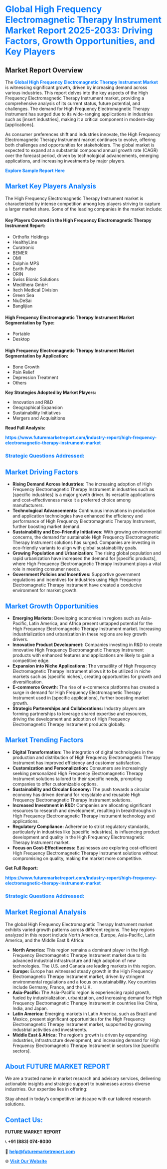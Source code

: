 <h1 style="color: #007BFF;">Global High Frequency Electromagnetic Therapy Instrument Market Report 2025-2033: Driving Factors, Growth Opportunities, and Key Players</h1>

<section id="overview">
<h2>Market Report Overview</h2>
<p>The <a href="https://www.futuremarketreport.com/industry-report/high-frequency-electromagnetic-therapy-instrument-market" style="color: #007BFF; text-decoration: none;"><strong>Global High Frequency Electromagnetic Therapy Instrument Market</strong></a> is witnessing significant growth, driven by increasing demand across various industries. This report delves into the key aspects of the High Frequency Electromagnetic Therapy Instrument market, providing a comprehensive analysis of its current status, future potential, and challenges. The demand for High Frequency Electromagnetic Therapy Instrument has surged due to its wide-ranging applications in industries such as [insert industries], making it a critical component in modern-day [applications].</p>
<p>As consumer preferences shift and industries innovate, the High Frequency Electromagnetic Therapy Instrument market continues to evolve, offering both challenges and opportunities for stakeholders. The global market is expected to expand at a substantial compound annual growth rate (CAGR) over the forecast period, driven by technological advancements, emerging applications, and increasing investments by major players.</p>
</section>

<section id="overview">
<p><a href="https://www.futuremarketreport.com/request-sample/reportId=77703" style="color: #007BFF; text-decoration: none;"><strong>Explore Sample Report Here</strong></a></p>
</section>

<section id="key-players">
<h2 style="color: #007BFF;">Market Key Players Analysis</h2>
<p>The High Frequency Electromagnetic Therapy Instrument market is characterized by intense competition among key players striving to capture a larger market share. Some of the leading companies in the market include:</p>
<h4>Key Players Covered in the High Frequency Electromagnetic Therapy Instrument Report:</h4>
<ul><li>Orthofix Holdings</li><li>HealthyLine</li><li>Curatronic</li><li>BEMER</li><li>OMI</li><li>Dolphin MPS</li><li>Earth Pulse</li><li>ORIN</li><li>Swiss Bionic Solutions</li><li>Medithera GmbH</li><li>Itech Medical Division</li><li>Green Sea</li><li>NiuDeSai</li><li>Banglijian</li></ul>
<h4>High Frequency Electromagnetic Therapy Instrument Market Segmentation by Type:</h4>
<ul><li>Portable</li><li>Desktop</li></ul>

<h4>High Frequency Electromagnetic Therapy Instrument Market Segmentation by Application:</h4>
<ul><li>Bone Growth</li><li>Pain Relief</li><li>Depression Treatment</li><li>Others</li></ul>
<p><strong>Key Strategies Adopted by Market Players:</strong></p>
<ul>
<li>Innovation and R&D</li>
<li>Geographical Expansion</li>
<li>Sustainability Initiatives</li>
<li>Mergers and Acquisitions</li>
</ul>
</section>

<section>
<p><strong>Read Full Analysis: </strong></p><a href="https://www.futuremarketreport.com/industry-report/high-frequency-electromagnetic-therapy-instrument-market" style="color: #007BFF; text-decoration: none;"><strong>https://www.futuremarketreport.com/industry-report/high-frequency-electromagnetic-therapy-instrument-market</strong></a>
<h3 style="color: #007BFF;">Strategic Questions Addressed:</h3>
</section>

<section id="driving-factors">
<h2 style="color: #007BFF;">Market Driving Factors</h2>
<ul>
<li><strong>Rising Demand Across Industries:</strong> The increasing adoption of High Frequency Electromagnetic Therapy Instrument in industries such as [specific industries] is a major growth driver. Its versatile applications and cost-effectiveness make it a preferred choice among manufacturers.</li>
<li><strong>Technological Advancements:</strong> Continuous innovations in production and application technologies have enhanced the efficiency and performance of High Frequency Electromagnetic Therapy Instrument, further boosting market demand.</li>
<li><strong>Sustainability and Eco-Friendly Initiatives:</strong> With growing environmental concerns, the demand for sustainable High Frequency Electromagnetic Therapy Instrument solutions has surged. Companies are investing in eco-friendly variants to align with global sustainability goals.</li>
<li><strong>Growing Population and Urbanization:</strong> The rising global population and rapid urbanization have increased the demand for [specific products], where High Frequency Electromagnetic Therapy Instrument plays a vital role in meeting consumer needs.</li>
<li><strong>Government Policies and Incentives:</strong> Supportive government regulations and incentives for industries using High Frequency Electromagnetic Therapy Instrument have created a conducive environment for market growth.</li>
</ul>
</section>

<section id="growth-opportunities">
<h2 style="color: #007BFF;">Market Growth Opportunities</h2>
<ul>
<li><strong>Emerging Markets:</strong> Developing economies in regions such as Asia-Pacific, Latin America, and Africa present untapped potential for the High Frequency Electromagnetic Therapy Instrument market. Increasing industrialization and urbanization in these regions are key growth drivers.</li>
<li><strong>Innovative Product Development:</strong> Companies investing in R&D to create innovative High Frequency Electromagnetic Therapy Instrument products with enhanced features and applications are likely to gain a competitive edge.</li>
<li><strong>Expansion into Niche Applications:</strong> The versatility of High Frequency Electromagnetic Therapy Instrument allows it to be utilized in niche markets such as [specific niches], creating opportunities for growth and diversification.</li>
<li><strong>E-commerce Growth:</strong> The rise of e-commerce platforms has created a surge in demand for High Frequency Electromagnetic Therapy Instrument used in [specific applications], further boosting market growth.</li>
<li><strong>Strategic Partnerships and Collaborations:</strong> Industry players are forming partnerships to leverage shared expertise and resources, driving the development and adoption of High Frequency Electromagnetic Therapy Instrument products globally.</li>
</ul>
</section>

<section id="trending-factors">
<h2 style="color: #007BFF;">Market Trending Factors</h2>
<ul>
<li><strong>Digital Transformation:</strong> The integration of digital technologies in the production and distribution of High Frequency Electromagnetic Therapy Instrument has improved efficiency and customer satisfaction.</li>
<li><strong>Customization and Personalization:</strong> Consumers are increasingly seeking personalized High Frequency Electromagnetic Therapy Instrument solutions tailored to their specific needs, prompting companies to offer customizable options.</li>
<li><strong>Sustainability and Circular Economy:</strong> The push towards a circular economy has driven demand for recyclable and reusable High Frequency Electromagnetic Therapy Instrument solutions.</li>
<li><strong>Increased Investment in R&D:</strong> Companies are allocating significant resources to research and development, resulting in breakthroughs in High Frequency Electromagnetic Therapy Instrument technology and applications.</li>
<li><strong>Regulatory Compliance:</strong> Adherence to strict regulatory standards, particularly in industries like [specific industries], is influencing product development and quality in the High Frequency Electromagnetic Therapy Instrument market.</li>
<li><strong>Focus on Cost-Effectiveness:</strong> Businesses are exploring cost-efficient High Frequency Electromagnetic Therapy Instrument solutions without compromising on quality, making the market more competitive.</li>
</ul>
</section>

<section>
<p><strong>Get Full Report: </strong></p><a href="https://www.futuremarketreport.com/industry-report/high-frequency-electromagnetic-therapy-instrument-market" style="color: #007BFF; text-decoration: none;"><strong>https://www.futuremarketreport.com/industry-report/high-frequency-electromagnetic-therapy-instrument-market</strong></a>
<h3 style="color: #007BFF;">Strategic Questions Addressed:</h3>
</section>


<section id="regional-analysis">
<h2 style="color: #007BFF;">Market Regional Analysis</h2>
<p>The global High Frequency Electromagnetic Therapy Instrument market exhibits varied growth patterns across different regions. The key regions analyzed in this report include North America, Europe, Asia-Pacific, Latin America, and the Middle East & Africa:</p>
<ul>
<li><strong>North America:</strong> This region remains a dominant player in the High Frequency Electromagnetic Therapy Instrument market due to its advanced industrial infrastructure and high adoption of new technologies. The U.S. and Canada are leading markets in this region.</li>
<li><strong>Europe:</strong> Europe has witnessed steady growth in the High Frequency Electromagnetic Therapy Instrument market, driven by stringent environmental regulations and a focus on sustainability. Key countries include Germany, France, and the U.K.</li>
<li><strong>Asia-Pacific:</strong> The Asia-Pacific region is experiencing rapid growth, fueled by industrialization, urbanization, and increasing demand for High Frequency Electromagnetic Therapy Instrument in countries like China, India, and Japan.</li>
<li><strong>Latin America:</strong> Emerging markets in Latin America, such as Brazil and Mexico, present significant opportunities for the High Frequency Electromagnetic Therapy Instrument market, supported by growing industrial activities and investments.</li>
<li><strong>Middle East & Africa:</strong> The region’s growth is driven by expanding industries, infrastructure development, and increasing demand for High Frequency Electromagnetic Therapy Instrument in sectors like [specific sectors].</li>
</ul>
</section>

<footer>
<h2 style="color: #007BFF;">About FUTURE MARKET REPORT</h2>
<p>We are a trusted name in market research and advisory services, delivering actionable insights and strategic support to businesses across diverse industries. Our expertise lies in offering:</p>

<p>Stay ahead in today’s competitive landscape with our tailored research solutions.</p>

<h2 style="color: #007BFF;">Contact Us:</h2>
<p><strong>FUTURE MARKET REPORT</strong></p>
<p>📞 <strong>+91 (883) 074-8030</strong></p>
<p>📧 <strong><a href="mailto:help@futuremarketreport.com" style="color: #007BFF;">help@futuremarketreport.com</a></strong></p>
<p>🌐 <strong><a href="https://www.futuremarketreport.com/" style="color: #007BFF;">Visit Our Website</a></strong></p>
</footer>